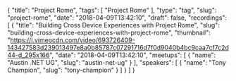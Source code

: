 {
  "title": "Project Rome",
  "tags": [
    "Project Rome"
  ],
  "type": "tag",
  "slug": "project-rome",
  "date": "2018-04-09T13:42:10",
  "draft": false,
  "recordings": [
    {
      "title": "Building Cross Device Experiences with Project Rome",
      "slug": "building-cross-device-experiences-with-project-rome",
      "thumbnail": "https://i.vimeocdn.com/video/693726409-143427583d239013497e8a0b85787c07291716d7f0d9040b4bc9caa7cf7c2d44-d_295x166",
      "date": "2018-04-09T13:42:10",
      "meetups": [
        {
          "name": "Austin .NET UG",
          "slug": "austin-net-ug"
        }
      ],
      "speakers": [
        {
          "name": "Tony Champion",
          "slug": "tony-champion"
        }
      ]
    }
  ]
}